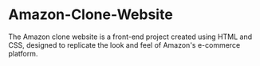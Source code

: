 # Amazon-Clone-Website
The Amazon clone website is a front-end project created using HTML and CSS, designed to replicate the look and feel of Amazon's e-commerce platform. 
